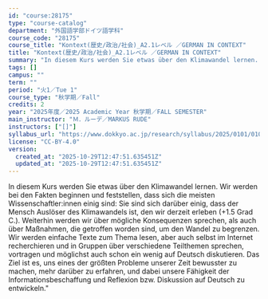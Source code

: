 ```yaml
---
id: "course:28175"
type: "course-catalog"
department: "外国語学部ドイツ語学科"
course_code: "28175"
course_title: "Kontext(歴史/政治/社会)_A2.1レベル ／GERMAN IN CONTEXT"
title: "Kontext(歴史/政治/社会)_A2.1レベル ／GERMAN IN CONTEXT"
summary: "In diesem Kurs werden Sie etwas über den Klimawandel lernen. Wir werden bei den Fakten beginnen und feststellen, dass si…"
tags: []
campus: ""
term: ""
period: "火1／Tue 1"
course_type: "秋学期／Fall"
credits: 2
year: "2025年度／2025 Academic Year 秋学期／FALL SEMESTER"
main_instructor: "Ｍ．ルーデ／MARKUS RUDE"
instructors: ["[]"]
syllabus_url: "https://www.dokkyo.ac.jp/research/syllabus/2025/0101/0101_28175_ja_JP.html"
license: "CC-BY-4.0"
version:
  created_at: "2025-10-29T12:47:51.635451Z"
  updated_at: "2025-10-29T12:47:51.635451Z"
---
```

In diesem Kurs werden Sie etwas über den Klimawandel lernen. Wir werden bei den Fakten beginnen und feststellen, dass sich die meisten Wissenschaftler:innen einig sind: Sie sind sich darüber einig, dass der Mensch Auslöser des Klimawandels ist, den wir derzeit erleben (+1.5 Grad C.). Weiterhin werden wir über mögliche Konsequenzen sprechen, als auch über Maßnahmen, die getroffen worden sind, um den Wandel zu begrenzen. Wir werden einfache Texte zum Thema lesen, aber auch selbst im Internet recherchieren und in Gruppen über verschiedene Teilthemen sprechen, vortragen und möglichst auch schon ein wenig auf Deutsch diskutieren. Das Ziel ist es, uns eines der größten Probleme unserer Zeit bewusster zu machen, mehr darüber zu erfahren, und dabei unsere Fähigkeit der Informationsbeschaffung und Reflexion bzw. Diskussion auf Deutsch zu entwickeln."
